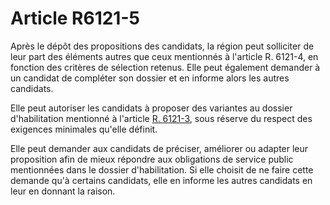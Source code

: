 # Article R6121-5

Après le dépôt des propositions des candidats, la région peut solliciter de leur part des éléments autres que ceux mentionnés à l'article R. 6121-4, en fonction des critères de sélection retenus. Elle peut également demander à un candidat de compléter son dossier et en informe alors les autres candidats. 
  
  
Elle peut autoriser les candidats à proposer des variantes au dossier d'habilitation mentionné à l'article [R. 6121-3][1], sous réserve du respect des exigences minimales qu'elle définit. 
  
  
Elle peut demander aux candidats de préciser, améliorer ou adapter leur proposition afin de mieux répondre aux obligations de service public mentionnées dans le dossier d'habilitation. Si elle choisit de ne faire cette demande qu'à certains candidats, elle en informe les autres candidats en leur en donnant la raison.

 [1]: /affichCodeArticle.do?cidTexte=LEGITEXT000006072050&idArticle=LEGIARTI000029787357&dateTexte=&categorieLien=cid